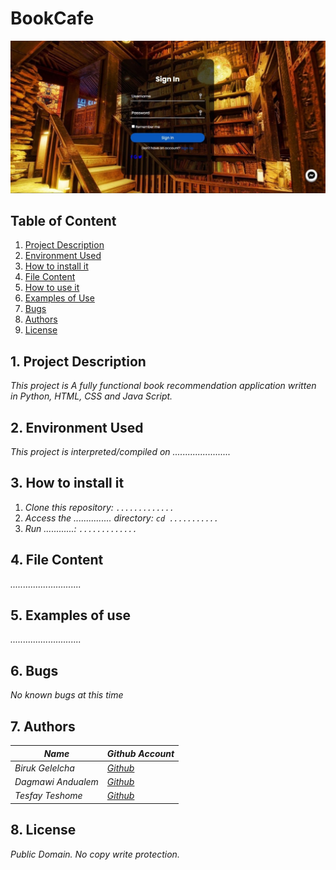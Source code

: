 # **BookCafe**

![Landing Page](https://github.com/Iwamgad/PORTFOLIO/blob/main/Landing%20Page.jpg)

## Table of Content
1. [Project Description](#Project-Description)
2. [Environment Used](#Environment-Used)
3. [How to install it](#How-to-install-it)
4. [File Content](#File-Content)
5. [How to use it](#Usage)
6. [Examples of Use](#Examples-of-Use)
7. [Bugs](#Bugs)
8. [Authors](#Authors)
9. [License](#License)


## 1. Project Description
 _This project is A fully functional book recommendation application written in Python, HTML, CSS and Java Script._


## 2. Environment Used
 _This project is interpreted/compiled on ......................._


## 3. How to install it
1. _Clone this repository: ```............. ```_
2. _Access the ............... directory: ```cd ...........```_
3. _Run ............: ```.............```_


## 4. File Content
_............................_

## 5. Examples of use
_............................_

## 6. Bugs
 _No known bugs at this time_


## 7. Authors
|_Name_ | _Github Account_|
|-----|-------|
|_Biruk Gelelcha_|[_Github_](https://github.com/Biruk-G3)|
|_Dagmawi Andualem_|[_Github_](https://github.com/Iwamgad)|
|_Tesfay Teshome_|[_Github_](https://github.com/Tesfay-Teshome)|


## 8. License
_Public Domain. No copy write protection._

